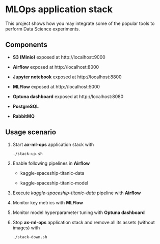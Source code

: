 # MLOps application stack

This project shows how you may integrate some of the popular tools to perform Data Science experiments.


## Components

* **S3 (Minio)** exposed at http://localhost:9000

* **Airflow** exposed at http://localhost:8000

* **Jupyter notebook** exposed at http://localhost:8800

* **MLFlow** exposed at http://localhost:5000

* **Optuna dashboard** exposed at http://localhost:8080

* **PostgreSQL**

* **RabbitMQ**


## Usage scenario

1. Start **ax-ml-ops** application stack with
    ```shell
    ./stack-up.sh
    ```

2. Enable following pipelines in **Airflow**

    * kaggle-spaceship-titanic-data

    * kaggle-spaceship-titanic-model


3. Execute *kaggle-spaceship-titanic-data* pipeline with **Airflow**

4. Monitor key metrics with **MLFlow**

5. Monitor model hyperparameter tuning with **Optuna dashboard**

6. Stop **ax-ml-ops** application stack and remove all its assets (without images) with
    ```shell
    ./stack-down.sh
    ```




